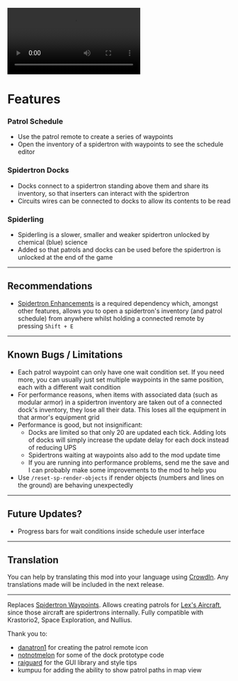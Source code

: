 ![Demo](https://github.com/tburrows13/SpidertronPatrols/raw/master/resources/animated-docks-demo.mp4)

# Features

### Patrol Schedule

- Use the patrol remote to create a series of waypoints
- Open the inventory of a spidertron with waypoints to see the schedule editor

### Spidertron Docks

- Docks connect to a spidertron standing above them and share its inventory, so that inserters can interact with the spidertron
- Circuits wires can be connected to docks to allow its contents to be read

### Spiderling

- Spiderling is a slower, smaller and weaker spidertron unlocked by chemical (blue) science
- Added so that patrols and docks can be used before the spidertron is unlocked at the end of the game

-----
## Recommendations

- [Spidertron Enhancements](https://mods.factorio.com/mod/SpidertronEnhancements) is a required dependency which, amongst other features, allows you to open a spidertron's inventory (and patrol schedule) from anywhere whilst holding a connected remote by pressing `Shift + E`

-----
## Known Bugs / Limitations

- Each patrol waypoint can only have one wait condition set. If you need more, you can usually just set multiple waypoints in the same position, each with a different wait condition
- For performance reasons, when items with associated data (such as modular armor) in a spidertron inventory are taken out of a connected dock's inventory, they lose all their data. This loses all the equipment in that armor's equipment grid 
- Performance is good, but not insignificant:
    - Docks are limited so that only 20 are updated each tick. Adding lots of docks will simply increase the update delay for each dock instead of reducing UPS
    - Spidertrons waiting at waypoints also add to the mod update time
    - If you are running into performance problems, send me the save and I can probably make some improvements to the mod to help you
- Use `/reset-sp-render-objects` if render objects (numbers and lines on the ground) are behaving unexpectedly

-----
## Future Updates?

- Progress bars for wait conditions inside schedule user interface

-----
## Translation

You can help by translating this mod into your language using [CrowdIn](https://crowdin.com/project/factorio-mods-localization). Any translations made will be included in the next release.

-----

Replaces [Spidertron Waypoints](https://mods.factorio.com/mod/SpidertronWaypoints).
Allows creating patrols for [Lex's Aircraft](https://mods.factorio.com/mod/lex-aircraft), since those aircraft are spidertrons internally.
Fully compatible with Krastorio2, Space Exploration, and Nullius.

Thank you to:

- [danatron1](https://www.reddit.com/r/factorio/comments/iitlvi/i_made_a_mod_that_allows_you_to_set_waypoints/g3dzt1h) for creating the patrol remote icon
- [notnotmelon](https://mods.factorio.com/mod/spidertron-logistics) for some of the dock prototype code
- [raiguard](https://mods.factorio.com/mod/flib) for the GUI library and style tips
- kumpuu for adding the ability to show patrol paths in map view

